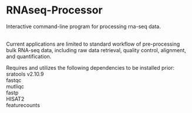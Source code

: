 # RNAseq-Processor

Interactive command-line program for processing rna-seq data. <br/><br/>

Current applications are limited to standard workflow of pre-processing bulk RNA-seq data, including raw data retrieval, quality control, alignment, and quantification.<br/>

Requires and utilizes the following dependencies to be installed prior: <br/>
sratools v2.10.9 <br/>
fastqc <br/>
mutliqc <br/>
fastp <br/>
HISAT2 <br/>
featurecounts
